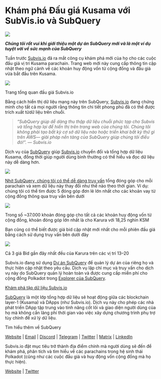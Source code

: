 # Khám phá Đấu giá Kusama với SubVis.io và SubQuery

![](https://miro.medium.com/max/1400/1*C4rjs3vpR6TUCOqwF3L39g.png)

**_Chúng tôi rất vui khi giới thiệu một dự án SubQuery mới và là một ví dụ tuyệt vời về sức mạnh của SubQuery_**

Tuần trước [Subvis.io](https://www.subvis.io/) đã ra mắt công cụ khám phá mới của họ cho các cuộc đấu giá vị trí Kusama parachain. Trang web mới này cung cấp thông tin cập nhật theo ngữ cảnh về các khoản huy động vốn từ cộng đồng và đấu giá vừa bắt đầu trên Kusama.


![](https://miro.medium.com/max/1400/1*iHO4P9JcW-Gt7GxqwXxa3g.png)

Trang tổng quan đấu giá Subvis.io

Bằng cách hiển thị dữ liệu mạng này trên SubQuery, [Subvis.io](https://www.subvis.io/) đang chứng minh cho tất cả mọi người rằng thông tin chi tiết phong phú đã có thể được trích xuất từ ​​dữ liệu trên chuỗi.

> _“SubQuery giúp dễ dàng thu thập dữ liệu chuỗi phức tạp cho Subvis và tổng hợp lại để hiển thị trên trang web của chúng tôi. Chúng tôi không phải tạo bất kỳ cơ sở dữ liệu nào hoặc triển khai bất kỳ thứ gì trên AWS— giải pháp nền tảng của SubQuery giúp chúng tôi điều đó!”. — Subvis.io_

Dịch vụ của [SubQuery](https://subquery.network/) giúp [Subvis.io](https://www.subvis.io/) chuyển đổi và tổng hợp dữ liệu Kusama, đồng thời giúp người dùng bình thường có thể hiểu và đọc dữ liệu này dễ dàng hơn.

![](https://miro.medium.com/max/1400/1*0W6n5vW1yHc3MjfzgsCFZw.png)

[Nhờ SubQuery, chúng tôi có thể dễ dàng truy vấn](https://explorer.subquery.network/subquery/subvis-io/kusama-auction) tổng đóng góp cho mỗi parachain và xem dữ liệu này thay đổi như thế nào theo thời gian. Ví dụ: chúng tôi có thể tìm được 5 đóng góp đơn lẻ lớn nhất cho các khoản vay từ cộng đồng thông qua truy vấn bên dưới

![](https://miro.medium.com/max/1400/1*4509Ki-4lxJyz1kdm6E5PA.png)

Trong số ~37.000 khoản đóng góp cho tất cả các khoản huy động vốn từ cộng đồng, khoản đóng góp lớn nhất là cho Karura với 18,25 nghìn KSM

Bạn cũng có thể biết được giá bid cập nhật mới nhất cho mỗi phiên đấu giá bằng cách sử dụng truy vấn bên dưới đây

![](https://miro.medium.com/max/1400/1*M0nrOoms7fNEm-qfBZsJEA.png)

Cả 3 giá Bid gần đây nhất đều của Karura trên các vị trí 13–20

Subvis.io đang sử dụng [Dự án SubQuery](https://project.subquery.network/) để quản lý dự án của riêng họ và thực hiện cập nhật theo yêu cầu. Dịch vụ lập chỉ mục và truy vấn cho dịch vụ này do SubQuery quản lý hoàn toàn và được cung cấp miễn phí cho cộng đồng Polkadot trong [Explorer của SubQuery](https://explorer.subquery.network/).

[Khám phá tập dữ liệu Subvis.io](https://explorer.subquery.network/subquery/subvis-io/kusama-auction)

[SubQuery](https://subquery.network/) là một lớp tổng hợp dữ liệu sẽ hoạt động giữa các blockchain layer-1 (Kusama) và DApps (như Subvis.io). Dịch vụ này cho phép các nhà phát triển DApp tập trung vào tính năng cốt lõi và giao diện người dùng của họ mà không cần lãng phí thời gian vào việc xây dựng chương trình phụ trợ tùy chỉnh để xử lý dữ liệu.

Tìm hiểu thêm về SubQuery

[Website](https://subquery.network/) | [Email](mailto:hello@subquery.network) | [Discord](https://discord.com/invite/78zg8aBSMG) | [Telegram](https://t.me/subquerynetwork) | [Twitter](https://twitter.com/subquerynetwork) | [Matrix](https://matrix.to/#/#subquery:matrix.org) | [LinkedIn](https://www.linkedin.com/company/subquery)

Subvis.io đặt mục tiêu trở thành địa điểm chính mà người dùng sẽ đến để khám phá, phân tích và tìm hiểu về các parachains trong hệ sinh thái Polkadot (cũng như các cuộc đấu giá và huy động vốn cộng đồng mà họ thực hiện).

[Website](https://www.subvis.io/) | [Twitter](https://twitter.com/subvisioapp)